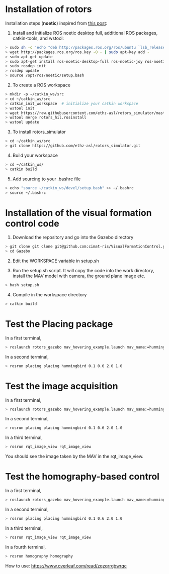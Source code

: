 # Installation of rotors

Installation steps (**noetic**) inspired from [this post](https://github.com/ethz-asl/rotors_simulator/issues/699]):

1. Install and initialize ROS noetic desktop full, additional ROS packages, catkin-tools, and wstool:
```bash
> sudo sh -c 'echo "deb http://packages.ros.org/ros/ubuntu `lsb_release -sc` main" > /etc/apt/sources.list.d/ros-latest.list'
> wget http://packages.ros.org/ros.key -O - | sudo apt-key add -
> sudo apt-get update
> sudo apt-get install ros-noetic-desktop-full ros-noetic-joy ros-noetic-octomap-ros ros-noetic-mavlink python3-wstool python3-catkin-tools protobuf-compiler libgoogle-glog-dev ros-noetic-control-toolbox ros-noetic-mavros
> sudo rosdep init
> rosdep update
> source /opt/ros/noetic/setup.bash
```

2. To create a ROS workspace
```bash
> mkdir -p ~/catkin_ws/src
> cd ~/catkin_ws/src
> catkin_init_workspace  # initialize your catkin workspace
> wstool init
> wget https://raw.githubusercontent.com/ethz-asl/rotors_simulator/master/rotors_hil.rosinstall
> wstool merge rotors_hil.rosinstall
> wstool update
```

3. To install rotors_simulator
```bash
> cd ~/catkin_ws/src
> git clone https://github.com/ethz-asl/rotors_simulator.git
```

4. Build your workspace 
```bash
> cd ~/catkin_ws/
> catkin build
```

5. Add sourcing to your .bashrc file
```bash
> echo "source ~/catkin_ws/devel/setup.bash" >> ~/.bashrc
> source ~/.bashrc
```

# Installation of the visual formation control code

1. Download the repository and go into the Gazebo directory
```bash
> git clone git clone git@github.com:cimat-ris/VisualFormationControl.git
> cd Gazebo
```

2. Edit the WORKSPACE variable in setup.sh 

3. Run the setup.sh script. It will copy the code into the work directory, install the MAV model with camera, the ground plane image etc.
```bash
> bash setup.sh
```

4. Compile in the workspace directory
```bash
> catkin build
```

# Test the Placing package
In a first terminal,
```bash
> roslaunch rotors_gazebo mav_hovering_example.launch mav_name:=hummingbird
```
In a second terminal,
```bash
> rosrun placing placing hummingbird 0.1 0.6 2.0 1.0
```

# Test the image acquisition
In a first terminal,
```bash
> roslaunch rotors_gazebo mav_hovering_example.launch mav_name:=hummingbird  world_name:=ground
```
In a second terminal,
```bash
> rosrun placing placing hummingbird 0.1 0.6 2.0 1.0
```
In a third terminal,
```bash
> rosrun rqt_image_view rqt_image_view
```

You should see the image taken by the MAV in the rqt_image_view.

# Test the homography-based control
In a first terminal,
```bash
> roslaunch rotors_gazebo mav_hovering_example.launch mav_name:=hummingbird  world_name:=ground
```
In a second terminal,
```bash
> rosrun placing placing hummingbird 0.1 0.6 2.0 1.0
```
In a third terminal,
```bash
> rosrun rqt_image_view rqt_image_view
```
In a fourth terminal,
```bash
> rosrun homography homography
```

How to use:
https://www.overleaf.com/read/zqzqrrgbwrqc






